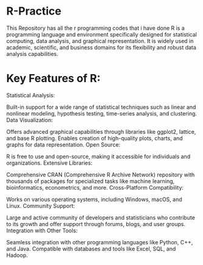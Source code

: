 # R-Practice
This Repository has all the r programming codes that i have done 
R is a programming language and environment specifically designed for statistical computing, data analysis, and graphical representation. It is widely used in academic, scientific, and business domains for its flexibility and robust data analysis capabilities.

# Key Features of R:
Statistical Analysis:

Built-in support for a wide range of statistical techniques such as linear and nonlinear modeling, hypothesis testing, time-series analysis, and clustering.
Data Visualization:

Offers advanced graphical capabilities through libraries like ggplot2, lattice, and base R plotting.
Enables creation of high-quality plots, charts, and graphs for data representation.
Open Source:

R is free to use and open-source, making it accessible for individuals and organizations.
Extensive Libraries:

Comprehensive CRAN (Comprehensive R Archive Network) repository with thousands of packages for specialized tasks like machine learning, bioinformatics, econometrics, and more.
Cross-Platform Compatibility:

Works on various operating systems, including Windows, macOS, and Linux.
Community Support:

Large and active community of developers and statisticians who contribute to its growth and offer support through forums, blogs, and user groups.
Integration with Other Tools:

Seamless integration with other programming languages like Python, C++, and Java.
Compatible with databases and tools like Excel, SQL, and Hadoop.
